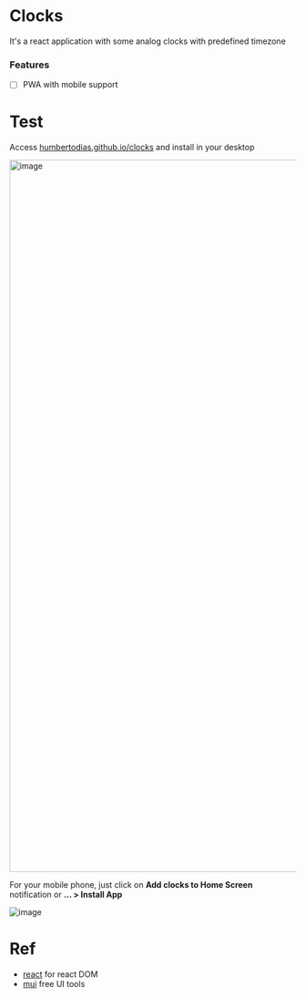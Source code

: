 # Clocks

It's a react application with some analog clocks with predefined timezone

### Features
* [ ] PWA with mobile support
  
# Test

Access [humbertodias.github.io/clocks](https://humbertodias.github.io/clocks) and install in your desktop

<img width="1250" alt="image" src="https://github.com/humbertodias/clocks/assets/9255997/28040613-e30b-47e7-8c79-c581ac4c2f82">


For your mobile phone, just click on **Add clocks to Home Screen** notification or **... > Install App**

![image](https://github.com/humbertodias/clocks/assets/9255997/d6a34fbb-7586-41f3-8b61-58d04982b2fa)


# Ref
* [react](https://react.dev/) for react DOM
* [mui](https://mui.com/) free UI tools 
